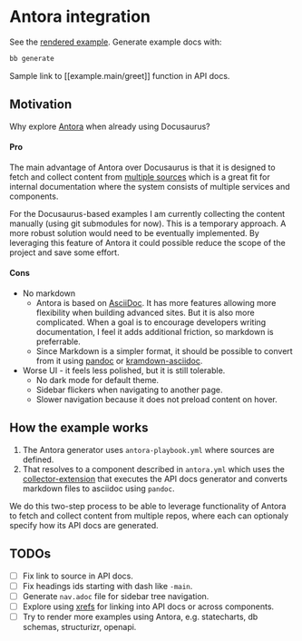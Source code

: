 # Antora integration

See the [rendered example](https://dinodoc.pages.dev/examples/antora/example/api/example/main/). Generate example docs with:

```sh
bb generate
```

Sample link to [[example.main/greet]] function in API docs.

## Motivation

Why explore [Antora](https://antora.org) when already using Docusaurus?

#### Pro

The main advantage of Antora over Docusaurus is that it is designed to fetch and collect content from [multiple sources](https://opendevise.com/blog/content-is-sovereign/) which is a great fit for internal documentation where the system consists of multiple services and components.

For the Docusaurus-based examples I am currently collecting the content manually (using git submodules for now).
This is a temporary approach.
A more robust solution would need to be eventually implemented.
By leveraging this feature of Antora it could possible reduce the scope of the project and save some effort.

#### Cons

- No markdown
  - Antora is based on [AsciiDoc](https://asciidoc.org). It has more features allowing more flexibility when building advanced sites. But it is also more complicated. When a goal is to encourage developers writing documentation, I feel it adds additional friction, so markdown is preferrable.
  - Since Markdown is a simpler format, it should be possible to convert from it using [pandoc](https://pandoc.org) or [kramdown-asciidoc](https://github.com/asciidoctor/kramdown-asciidoc).
- Worse UI - it feels less polished, but it is still tolerable.
  - No dark mode for default theme.
  - Sidebar flickers when navigating to another page.
  - Slower navigation because it does not preload content on hover.

## How the example works

1) The Antora generator uses `antora-playbook.yml` where sources are defined.
2) That resolves to a component described in `antora.yml` which uses the [collector-extension](https://gitlab.com/antora/antora-collector-extension) that executes the API docs generator and converts markdown files to asciidoc using `pandoc`.

We do this two-step process to be able to leverage functionality of Antora to fetch and collect content from multiple repos, where each can optionaly specify how its API docs are generated.

## TODOs

- [ ] Fix link to source in API docs.
- [ ] Fix headings ids starting with dash like `-main`.
- [ ] Generate `nav.adoc` file for sidebar tree navigation.
- [ ] Explore using [xrefs](https://docs.antora.org/antora/latest/navigation/xrefs-and-link-text/) for linking into API docs or across components.
- [ ] Try to render more examples using Antora, e.g. statecharts, db schemas, structurizr, openapi.
